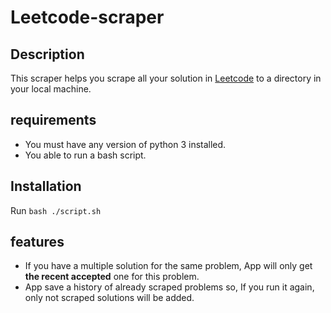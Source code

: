 # Leetcode-scraper

## Description
This scraper helps you scrape all your solution in [Leetcode](https://leetcode.com/) to a directory in your local machine.

## requirements
* You must have any version of python 3 installed.
* You able to run a bash script.

## Installation
Run ```bash ./script.sh ``` 

## features
- If you have a multiple solution for the same problem, App will only get **the recent accepted** one for this problem. 
- App save a history of already scraped problems so, If you run it again, only not scraped solutions will be added.
